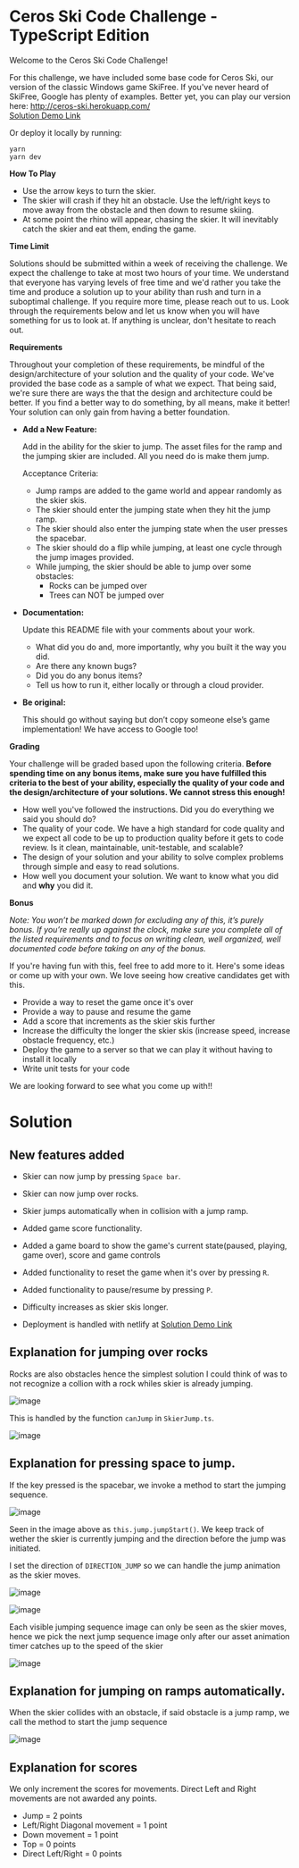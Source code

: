 # Ceros Ski Code Challenge - TypeScript Edition

Welcome to the Ceros Ski Code Challenge!

For this challenge, we have included some base code for Ceros Ski, our version of the classic Windows game SkiFree. If
you've never heard of SkiFree, Google has plenty of examples. Better yet, you can play our version here: 
http://ceros-ski.herokuapp.com/  
[Solution Demo Link](https://ben-ceros-ski.netlify.app/)

Or deploy it locally by running:
```
yarn
yarn dev
```

**How To Play**

* Use the arrow keys to turn the skier.
* The skier will crash if they hit an obstacle. Use the left/right keys to move away from the obstacle and then down
to resume skiing.
* At some point the rhino will appear, chasing the skier. It will inevitably catch the skier and eat them, ending the
game.

**Time Limit**

Solutions should be submitted within a week of receiving the challenge. We expect the challenge to take at most two 
hours of your time. We understand that everyone has varying levels of free time and we'd rather you take the time and 
produce a solution up to your ability than rush and turn in a suboptimal challenge. If you require more time, please
reach out to us. Look through the requirements below and let us know when you will have something for us to look at. 
If anything is unclear, don't hesitate to reach out.

**Requirements**

Throughout your completion of these requirements, be mindful of the design/architecture of your solution and the 
quality of your code. We've provided the base code as a sample of what we expect. That being said, we're sure there are 
ways the that the design and architecture could be better. If you find a better way to do something, by all means, make 
it better! Your solution can only gain from having a better foundation.

* **Add a New Feature:**

  Add in the ability for the skier to jump. The asset files for the ramp and the jumping skier are included. All you 
  need do is make them jump. 

  Acceptance Criteria:
  * Jump ramps are added to the game world and appear randomly as the skier skis.
  * The skier should enter the jumping state when they hit the jump ramp.
  * The skier should also enter the jumping state when the user presses the spacebar.
  * The skier should do a flip while jumping, at least one cycle through the jump images provided.
  * While jumping, the skier should be able to jump over some obstacles: 
    * Rocks can be jumped over
    * Trees can NOT be jumped over

* **Documentation:**

  Update this README file with your comments about your work.
  * What did you do and, more importantly, why you built it the way you did.
  * Are there any known bugs?
  * Did you do any bonus items?
  * Tell us how to run it, either locally or through a cloud provider.
  
* **Be original:**
  
  This should go without saying but don’t copy someone else’s game implementation! We have access to Google too!

**Grading** 

Your challenge will be graded based upon the following criteria. **Before spending time on any bonus items, make sure 
you have fulfilled this criteria to the best of your ability, especially the quality of your code and the 
design/architecture of your solutions. We cannot stress this enough!**

* How well you've followed the instructions. Did you do everything we said you should do?
* The quality of your code. We have a high standard for code quality and we expect all code to be up to production 
  quality before it gets to code review. Is it clean, maintainable, unit-testable, and scalable?
* The design of your solution and your ability to solve complex problems through simple and easy to read solutions.
* How well you document your solution. We want to know what you did and **why** you did it.

**Bonus**

*Note: You won’t be marked down for excluding any of this, it’s purely bonus.  If you’re really up against the clock, 
make sure you complete all of the listed requirements and to focus on writing clean, well organized, well documented 
code before taking on any of the bonus.*

If you're having fun with this, feel free to add more to it. Here's some ideas or come up with your own. We love seeing 
how creative candidates get with this.
 
* Provide a way to reset the game once it's over
* Provide a way to pause and resume the game
* Add a score that increments as the skier skis further
* Increase the difficulty the longer the skier skis (increase speed, increase obstacle frequency, etc.)
* Deploy the game to a server so that we can play it without having to install it locally
* Write unit tests for your code

We are looking forward to see what you come up with!!


# Solution
## New features added

* Skier can now jump by pressing `Space bar`.

* Skier can now jump over rocks.

* Skier jumps automatically when in collision with a jump ramp.

* Added game score functionality.

* Added a game board to show the game's current state(paused, playing, game over), score and game controls

* Added functionality to reset the game when it's over by pressing `R`.

* Added functionality to pause/resume by pressing `P`.

* Difficulty increases as skier skis longer.

* Deployment is handled with netlify at [Solution Demo Link](https://ben-ceros-ski.netlify.app/)

## Explanation for jumping over rocks
Rocks are also obstacles hence the simplest solution I could think of was to not recognize a collion with a rock whiles skier is already jumping.

![image](https://user-images.githubusercontent.com/35709836/172260657-b02a1454-a2f7-4c88-bb28-dcfed00f9557.png)

This is handled by the function `canJump` in `SkierJump.ts`.

![image](https://user-images.githubusercontent.com/35709836/172260739-9dc2271b-a54c-46f6-aa09-dc115654843f.png)

## Explanation for pressing space to jump.
If the key pressed is the spacebar, we invoke a method to start the jumping sequence.

![image](https://user-images.githubusercontent.com/35709836/172261210-5813474e-fbb3-442c-9aed-e848a26443a5.png)

Seen in the image above as `this.jump.jumpStart()`.
We keep track of wether the skier is currently jumping and the direction before the jump was initiated.

I set the direction of `DIRECTION_JUMP` so we can handle the jump animation as the skier moves.

![image](https://user-images.githubusercontent.com/35709836/172261483-9abbaa51-e600-4aa2-9610-77fc81a7c4ad.png)

![image](https://user-images.githubusercontent.com/35709836/172261806-4981d91d-796d-430e-b15a-81667d3a1809.png)

Each visible jumping sequence image can only be seen as the skier moves, hence we pick the next jump sequence image only after our asset animation timer catches up to the speed of the skier

![image](https://user-images.githubusercontent.com/35709836/172263051-b9fc7d9c-77d1-4600-8051-3562a6b2af63.png)

## Explanation for jumping on ramps automatically.
When the skier collides with an obstacle, if said obstacle is a jump ramp, we call the method to start the jump sequence

![image](https://user-images.githubusercontent.com/35709836/172263780-7099f7f4-1608-4dff-90fb-f311ecf1dc9d.png)


## Explanation for scores
We only increment the scores for movements. Direct Left and Right movements are not awarded any points.
* Jump = 2 points
* Left/Right Diagonal movement = 1 point
* Down movement = 1 point
* Top = 0 points
* Direct Left/Right = 0 points


